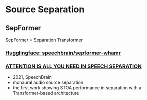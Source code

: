 # Source Separation

## SepFormer
SepFormer = Separation Transformer

### [Hugglingface: speechbrain/sepformer-whamr](https://huggingface.co/speechbrain/sepformer-whamr)

### [ATTENTION IS ALL YOU NEED IN SPEECH SEPARATION](https://arxiv.org/pdf/2010.13154v2.pdf)
- 2021, SpeechBrain
- monaural audio source separation
- the first work showing STOA performance in separation with a Transformer-based architecture

